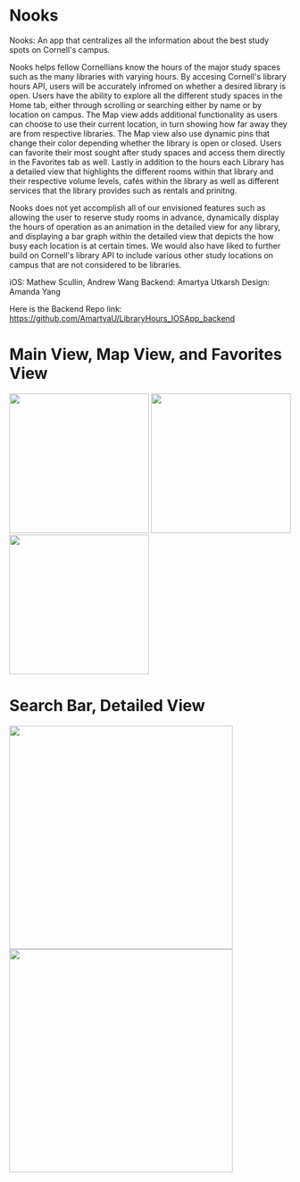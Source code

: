 # Nooks

Nooks: An app that centralizes all the information about the best study spots on Cornell's campus.

Nooks helps fellow Cornellians know the hours of the major study spaces such as the many libraries with varying hours. By accesing Cornell's library hours API, users will be accurately infromed on whether a desired library is open. Users have the ability to explore all the different study spaces in the Home tab, either through scrolling or searching either by name or by location on campus. The Map view adds additional functionality as users can choose to use their current location, in turn showing how far away  they are from respective libraries. The Map view also use dynamic pins that change their color depending whether the library is open or closed. Users can favorite their most sought after study spaces and access them directly in the Favorites tab as well. Lastly in addition to the hours each Library has a detailed view that highlights the different rooms within that library and their respective volume levels, cafés within the library as well as different services that the library provides such as rentals and prinitng.

Nooks does not yet accomplish all of our envisioned features such as allowing the user to reserve study rooms in advance, dynamically display the hours of operation as an animation in the detailed view for any library, and displaying a bar graph within the detailed view that depicts the how busy each location is at certain times. We would also have liked to further build on Cornell's library API to include various other study locations on campus that are not considered to be libraries. 

iOS: Mathew Scullin, Andrew Wang
Backend: Amartya Utkarsh
Design: Amanda Yang

Here is the Backend Repo link: https://github.com/AmartyaU/LibraryHours_IOSApp_backend

# Main View, Map View, and Favorites View

<img src= "https://github.com/mjs698/library-hours-hack-challenge/blob/master/Screenshots/Home.png" width = "250"> <img src= "https://github.com/mjs698/library-hours-hack-challenge/blob/master/Screenshots/Map.png" width= "250"> <img src= "https://github.com/mjs698/library-hours-hack-challenge/blob/master/Screenshots/Favorites.png" width= "250">


# Search Bar, Detailed View
<img src= "https://github.com/mjs698/library-hours-hack-challenge/blob/master/Screenshots/Search.png" width= "400"> <img src= "https://github.com/mjs698/library-hours-hack-challenge/blob/master/Screenshots/fancy.png" width= "400">




